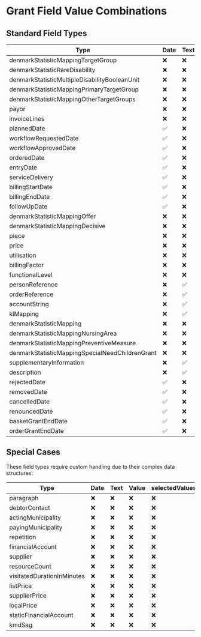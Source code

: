 # Grant Field Value Combinations

## Standard Field Types

| Type | Date | Text | Value | selectedValues | possibleValues | Decimal | Implemented |
|------|------|------|-------|----------------|----------------|---------|-------------|
| denmarkStatisticMappingTargetGroup | ❌ | ❌ | ❌ | ✅ | ✅ | ❌ | ✅ |
| denmarkStatisticRareDisability | ❌ | ❌ | ✅ | ❌ | ❌ | ❌ | ✅ |
| denmarkStatisticMultipleDisabilityBooleanUnit | ❌ | ❌ | ✅ | ❌ | ❌ | ❌ | ✅ |
| denmarkStatisticMappingPrimaryTargetGroup | ❌ | ❌ | ✅ | ❌ | ✅ | ❌ | ✅ |
| denmarkStatisticMappingOtherTargetGroups | ❌ | ❌ | ❌ | ✅ | ✅ | ❌ | ✅ |
| payor | ❌ | ❌ | ✅ | ❌ | ✅ | ❌ | ✅ |
| invoiceLines | ❌ | ❌ | ❌ | ✅ | ✅ | ❌ | ✅ |
| plannedDate | ✅ | ❌ | ❌ | ❌ | ❌ | ❌ | ✅ |
| workflowRequestedDate | ✅ | ❌ | ❌ | ❌ | ❌ | ❌ | ✅ |
| workflowApprovedDate | ✅ | ❌ | ❌ | ❌ | ❌ | ❌ | ✅ |
| orderedDate | ✅ | ❌ | ❌ | ❌ | ❌ | ❌ | ✅ |
| entryDate | ✅ | ❌ | ❌ | ❌ | ❌ | ❌ | ✅ |
| serviceDelivery | ✅ | ❌ | ❌ | ❌ | ❌ | ❌ | ✅ |
| billingStartDate | ✅ | ❌ | ❌ | ❌ | ❌ | ❌ | ✅ |
| billingEndDate | ✅ | ❌ | ❌ | ❌ | ❌ | ❌ | ✅ |
| followUpDate | ✅ | ❌ | ❌ | ❌ | ❌ | ❌ | ✅ |
| denmarkStatisticMappingOffer | ❌ | ❌ | ✅ | ❌ | ✅ | ❌ | ✅ |
| denmarkStatisticMappingDecisive | ❌ | ❌ | ❌ | ✅ | ✅ | ❌ | ✅ |
| piece | ❌ | ❌ | ✅ | ❌ | ✅ | ❌ | ✅ |
| price | ❌ | ❌ | ❌ | ❌ | ❌ | ✅ | 🔄 |
| utilisation | ❌ | ❌ | ❌ | ❌ | ❌ | ✅ | 🔄 |
| billingFactor | ❌ | ❌ | ❌ | ❌ | ❌ | ✅ | 🔄 |
| functionalLevel | ❌ | ❌ | ✅ | ❌ | ✅ | ❌ | ✅ |
| personReference | ❌ | ✅ | ❌ | ❌ | ❌ | ❌ | ✅ |
| orderReference | ❌ | ✅ | ❌ | ❌ | ❌ | ❌ | ✅ |
| accountString | ❌ | ✅ | ❌ | ❌ | ❌ | ❌ | ✅ |
| klMapping | ❌ | ✅ | ❌ | ❌ | ❌ | ❌ | ✅ |
| denmarkStatisticMapping | ❌ | ❌ | ✅ | ❌ | ✅ | ❌ | ✅ |
| denmarkStatisticMappingNursingArea | ❌ | ❌ | ✅ | ❌ | ✅ | ❌ | ✅ |
| denmarkStatisticMappingPreventiveMeasure | ❌ | ❌ | ✅ | ❌ | ✅ | ❌ | ✅ |
| denmarkStatisticMappingSpecialNeedChildrenGrant | ❌ | ❌ | ✅ | ❌ | ✅ | ❌ | ✅ |
| supplementaryInformation | ❌ | ✅ | ❌ | ❌ | ❌ | ❌ | ✅ |
| description | ❌ | ✅ | ❌ | ❌ | ❌ | ❌ | ✅ |
| rejectedDate | ✅ | ❌ | ❌ | ❌ | ❌ | ❌ | ✅ |
| removedDate | ✅ | ❌ | ❌ | ❌ | ❌ | ❌ | ✅ |
| cancelledDate | ✅ | ❌ | ❌ | ❌ | ❌ | ❌ | ✅ |
| renouncedDate | ✅ | ❌ | ❌ | ❌ | ❌ | ❌ | ✅ |
| basketGrantEndDate | ✅ | ❌ | ❌ | ❌ | ❌ | ❌ | ✅ |
| orderGrantEndDate | ✅ | ❌ | ❌ | ❌ | ❌ | ❌ | ✅ |

## Special Cases

These field types require custom handling due to their complex data structures:

| Type | Date | Text | Value | selectedValues | possibleValues | Decimal | Implemented |
|------|------|------|-------|----------------|----------------|---------|-------------|
| paragraph | ❌ | ❌ | ❌ | ❌ | ❌ | ❌ | ❌ |
| debtorContact | ❌ | ❌ | ❌ | ❌ | ❌ | ❌ | ❌ |
| actingMunicipality | ❌ | ❌ | ❌ | ❌ | ❌ | ❌ | ❌ |
| payingMunicipality | ❌ | ❌ | ❌ | ❌ | ❌ | ❌ | ❌ |
| repetition | ❌ | ❌ | ❌ | ❌ | ❌ | ❌ | ❌ |
| financialAccount | ❌ | ❌ | ❌ | ❌ | ❌ | ❌ | ❌ |
| supplier | ❌ | ❌ | ❌ | ❌ | ❌ | ❌ | ✅ |
| resourceCount | ❌ | ❌ | ❌ | ❌ | ❌ | ❌ | ❌ |
| visitatedDurationInMinutes | ❌ | ❌ | ❌ | ❌ | ❌ | ❌ | ❌ |
| listPrice | ❌ | ❌ | ❌ | ❌ | ❌ | ❌ | ❌ |
| supplierPrice | ❌ | ❌ | ❌ | ❌ | ❌ | ❌ | ❌ |
| localPrice | ❌ | ❌ | ❌ | ❌ | ❌ | ❌ | ❌ |
| staticFinancialAccount | ❌ | ❌ | ❌ | ❌ | ❌ | ❌ | ❌ |
| kmdSag | ❌ | ❌ | ❌ | ❌ | ❌ | ❌ | ❌ |

